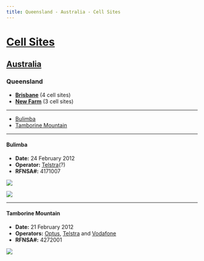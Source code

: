 ```yaml
---
title: Queensland - Australia - Cell Sites
---
```


# [Cell Sites](../../)

## [Australia](../)

### Queensland

* **[Brisbane](brisbane)** (4 cell sites)
* **[New Farm](new-farm)** (3 cell sites)

---

* [Bulimba](#bulimba)
* [Tamborine Mountain](#tamborine-mountain)

---

#### Bulimba

* **Date:** 24 February 2012
* **Operator:** [Telstra]\(?)
* **RFNSA#:** 4171007

![](https://f001.backblazeb2.com/file/CellSites/AU/QLD/20120224-124044.jpg)

![](https://f001.backblazeb2.com/file/CellSites/AU/QLD/20120224-124111.jpg)

---

#### Tamborine Mountain

* **Date:** 21 February 2012
* **Operators:** [Optus], [Telstra] and [Vodafone]
* **RFNSA#:** 4272001

![](https://f001.backblazeb2.com/file/CellSites/AU/QLD/20120221-121612.jpg)

[Telstra]: https://en.wikipedia.org/wiki/Telstra
[Optus]: https://en.wikipedia.org/wiki/Optus
[Vodafone]: https://en.wikipedia.org/wiki/Vodafone_(Australia)
